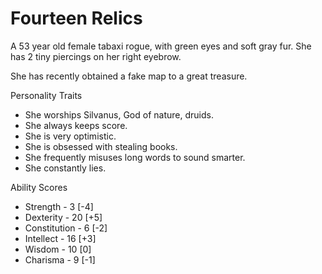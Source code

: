 # Fourteen Relics 

A 53 year old female tabaxi rogue, with green eyes and soft gray fur.
She has 2 tiny piercings on her right eyebrow.

She has recently obtained a fake map to a great treasure.

Personality Traits
* She worships Silvanus, God of nature, druids.
* She always keeps score. 
* She is very optimistic. 
* She is obsessed with stealing books. 
* She frequently misuses long words to sound smarter. 
* She constantly lies.

Ability Scores
* Strength - 3 [-4]
* Dexterity - 20 [+5]
* Constitution - 6 [-2]
* Intellect - 16 [+3]
* Wisdom - 10 [0]
* Charisma - 9 [-1]